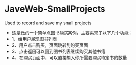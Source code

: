 # JaveWeb-SmallProjects
Used to record and save my small projects
* 这是做的一个简单点图书购买案例，主要实现了以下几个功能：
 * 1、给用户展现图书列表
 * 2、用户点击购买，页面跳转到购买页面
 * 3、点击返回可以回到图书列表继续购买其他书籍
 * 4、在购买页面中，可以直接输入你所需要购买特定书的数量

